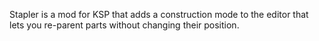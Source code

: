 Stapler is a mod for KSP that adds a construction mode to the editor that lets you re-parent parts without changing their position.
